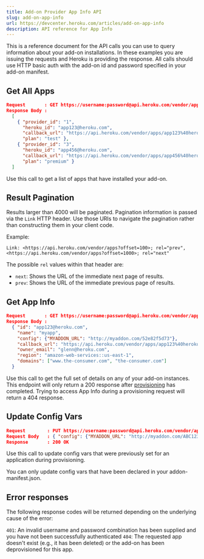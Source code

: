 ```yaml
---
title: Add-on Provider App Info API
slug: add-on-app-info
url: https://devcenter.heroku.com/articles/add-on-app-info
description: API reference for App Info
---
```


This is a reference document for the API calls you can use to query information about your add-on installations. In these examples you are issuing the requests and Heroku is providing the response. All calls should use HTTP basic auth with the add-on id and password specified in your add-on manifest.


## Get All Apps

``` json
Request       : GET https://username:password@api.heroku.com/vendor/apps
Response Body : 
  [
    { "provider_id": "1",
      "heroku_id": "app123@heroku.com",
      "callback_url": "https://api.heroku.com/vendor/apps/app123%40heroku.com",
      "plan": "test" },
    { "provider_id": "3",
      "heroku_id": "app456@heroku.com",
      "callback_url": "https://api.heroku.com/vendor/apps/app456%40heroku.com",
      "plan": "premium" }
  ]
```

Use this call to get a list of apps that have installed your add-on.

## Result Pagination

Results larger than 4000 will be paginated. Pagination information is passed
via the `Link` HTTP header. Use those URIs to navigate the pagination rather
than constructing them in your client code.

Example:

```
Link: <https://api.heroku.com/vendor/apps?offset=100>; rel="prev",   <https://api.heroku.com/vendor/apps?offset=1000>; rel="next"
```

The possible `rel` values within that header are:

- `next`: Shows the URL of the immediate next page of results.
- `prev`: Shows the URL of the immediate previous page of results.

## Get App Info

```  json
Request       : GET https://username:password@api.heroku.com/vendor/apps/:heroku_id
Response Body : 
  { "id": "app123@heroku.com",
    "name": "myapp",
    "config": {"MYADDON_URL": "http://myaddon.com/52e82f5d73"},
    "callback_url": "https://api.heroku.com/vendor/apps/app123%40heroku.com",
    "owner_email": "glenn@heroku.com",
    "region": "amazon-web-services::us-east-1",
    "domains": ["www.the-consumer.com", "the-consumer.com"]
  }
```
Use this call to get the full set of details on any of your add-on instances. This endpoint will only return a 200 response after [provisioning](https://devcenter.heroku.com/articles/add-on-provider-api#provision) has completed. Trying to access App Info during a provisioning request will return a 404 response.

## Update Config Vars

``` json
Request        : PUT https://username:password@api.heroku.com/vendor/apps/:heroku_id
Request Body   : { "config": {"MYADDON_URL": "http://myaddon.com/ABC123"}}
Response       : 200 OK
```

Use this call to update config vars that were previously set for an application during provisioning.

You can only update config vars that have been declared in your addon-manifest.json.

## Error responses

The following response codes will be returned depending on the underlying cause of the error:

`401`: An invalid username and password combination has been supplied and you have not been successfully authenticated
`404`: The requested app doesn't exist (e.g., it has been deleted) or the add-on has been deprovisioned for this app. 
